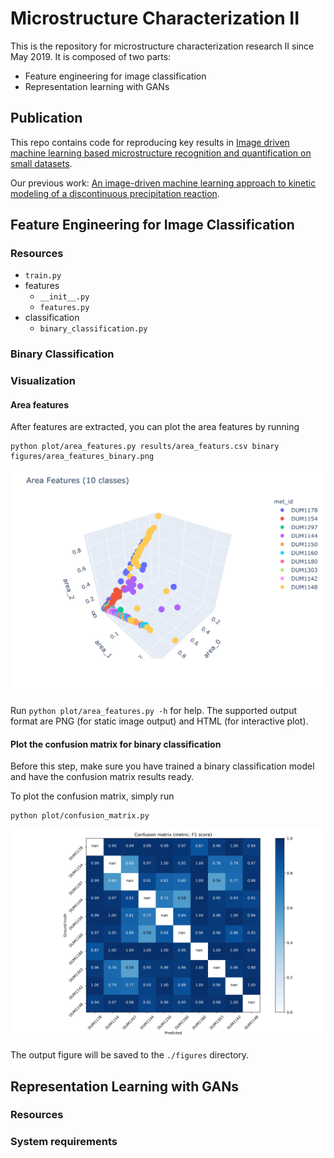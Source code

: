 # Microstructure Characterization II

This is the repository for microstructure characterization research II since May 2019. It is composed of two parts:

- Feature engineering for image classification
- Representation learning with GANs

## Publication

This repo contains code for reproducing key results in [Image driven machine learning based microstructure recognition and quantification on small datasets](#).

Our previous work: [An image-driven machine learning approach to kinetic modeling of a discontinuous precipitation reaction](https://arxiv.org/abs/1906.05496).

## Feature Engineering for Image Classification

### Resources

- ```train.py```
- features
  - ```__init__.py```
  - ```features.py```
- classification
  - ```binary_classification.py```

### Binary Classification

### Visualization

#### Area features

After features are extracted, you can plot the area features by running

```shell script
python plot/area_features.py results/area_featurs.csv binary figures/area_features_binary.png
```

![Area features (10 classes)](figures/area_features_10_class.png)

Run ```python plot/area_features.py -h``` for help. The supported output format are PNG (for static image output) and HTML (for interactive plot).

#### Plot the confusion matrix for binary classification

Before this step, make sure you have trained a binary classification model and have the confusion matrix results ready.

To plot the confusion matrix, simply run

```shell script
python plot/confusion_matrix.py
```

![Confusion matrix](figures/binary_classification_results_f1.png)

The output figure will be saved to the ```./figures``` directory.

## Representation Learning with GANs

### Resources

### System requirements
